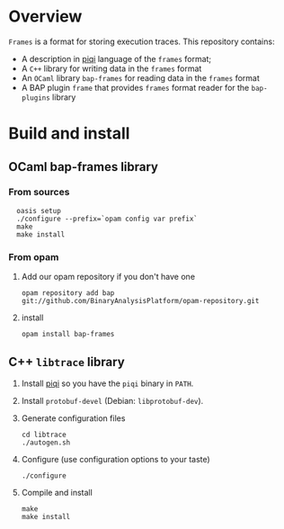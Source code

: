 # Overview
`Frames` is a format for storing execution traces. This repository contains:
- A description in [piqi](http://piqi.org/) language of the `frames` format;
- A `C++` library for writing data in the `frames` format
- An `OCaml` library `bap-frames` for reading data in the `frames` format
- A BAP plugin `frame` that provides `frames` format reader for the `bap-plugins` library

# Build and install

## OCaml bap-frames library
### From sources
```
  oasis setup
  ./configure --prefix=`opam config var prefix`
  make
  make install
```

### From opam

1. Add our opam repository if you don't have one

   ```
   opam repository add bap git://github.com/BinaryAnalysisPlatform/opam-repository.git
   ```
2. install

   ```
   opam install bap-frames
   ```

## C++ `libtrace` library

1. Install [piqi](https://piqi.org/downloads/) so you have the `piqi` binary in `PATH`.

2. Install `protobuf-devel` (Debian: `libprotobuf-dev`).

3. Generate configuration files
   ```
   cd libtrace
   ./autogen.sh
   ```

4. Configure (use configuration options to your taste)
   ```
   ./configure
   ```

5. Compile and install
   ```
   make
   make install
   ```
